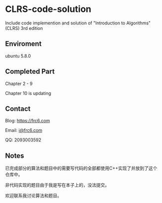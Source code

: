 # CLRS-code-solution

Include code implemention and solution of "Introduction to Algorithms" (CLRS) 3rd edition

## Enviroment

ubuntu 5.8.0

## Completed Part

Chapter 2 - 9

Chapter 10 is updating

## Contact

Blog: https://frc6.com

Email: i@frc6.com

QQ: 2093003592

## Notes

已完成部分的算法和题目中的需要写代码的全部都使用C++实现了并放到了这个仓库中。

非代码实现的题目由于我是写在本子上的，没法提交。

欢迎联系我讨论算法和题目。
